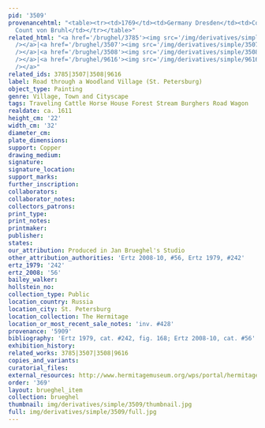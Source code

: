 ```yaml
---
pid: '3509'
provenancehtml: "<table><tr><td>1769</td><td>Germany Dresden</td><td>Collection of
  Count von Bruhl</td></tr></table>"
related_html: "<a href='/brughel/3785'><img src='/img/derivatives/simple/3785/thumbnail.jpg'
  /></a>|<a href='/brughel/3507'><img src='/img/derivatives/simple/3507/thumbnail.jpg'
  /></a>|<a href='/brughel/3508'><img src='/img/derivatives/simple/3508/thumbnail.jpg'
  /></a>|<a href='/brughel/9616'><img src='/img/derivatives/simple/9616/thumbnail.jpg'
  /></a>"
related_ids: 3785|3507|3508|9616
label: Road through a Woodland Village (St. Petersburg)
object_type: Painting
genre: Village, Town and Cityscape
tags: Traveling Cattle Horse House Forest Stream Burghers Road Wagon
realdate: ca. 1611
height_cm: '22'
width_cm: '32'
diameter_cm:
plate_dimensions:
support: Copper
drawing_medium:
signature:
signature_location:
support_marks:
further_inscription:
collaborators:
collaborator_notes:
collectors_patrons:
print_type:
print_notes:
printmaker:
publisher:
states:
our_attribution: Produced in Jan Brueghel's Studio
other_attribution_authorities: 'Ertz 2008-10, #56, Ertz 1979, #242'
ertz_1979: '242'
ertz_2008: '56'
bailey_walker:
hollstein_no:
collection_type: Public
location_country: Russia
location_city: St. Petersburg
location_collection: The Hermitage
location_or_most_recent_sale_notes: 'inv. #428'
provenance: '5909'
bibliography: 'Ertz 1979, cat. #242, fig. 168; Ertz 2008-10, cat. #56'
exhibition_history:
related_works: 3785|3507|3508|9616
copies_and_variants:
curatorial_files:
external_resources: http://www.hermitagemuseum.org/wps/portal/hermitage/digital-collection/01.+Paintings/48127/?lng=en
order: '369'
layout: brueghel_item
collection: brueghel
thumbnail: img/derivatives/simple/3509/thumbnail.jpg
full: img/derivatives/simple/3509/full.jpg
---
```

